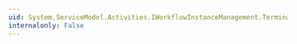 ```yaml
---
uid: System.ServiceModel.Activities.IWorkflowInstanceManagement.Terminate(System.Guid,System.String)
internalonly: False
---
```

